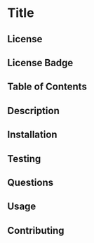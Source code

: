 # Title


## License

## License Badge


## Table of Contents


## Description


## Installation


## Testing


## Questions


## Usage


## Contributing










